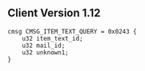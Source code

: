 ## Client Version 1.12

```rust,ignore
cmsg CMSG_ITEM_TEXT_QUERY = 0x0243 {
    u32 item_text_id;    
    u32 mail_id;    
    u32 unknown1;    
}

```
